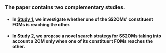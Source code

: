 ### The paper contains two complementary studies.

* #### In [Study 1](https://github.com/jpaulodiniz/jpaulodiniz.github.io/tree/main/SSHOMs/2023ISSRE/Study1), we investigate whether one of the SS2OMs' constituent FOMs is reaching the other.

* #### In [Study 2](https://github.com/jpaulodiniz/jpaulodiniz.github.io/tree/main/SSHOMs/2023ISSRE/Study2), we propose a novel search strategy for SS2OMs taking into account a 2OM only when one of its constituent FOMs reaches the other.

